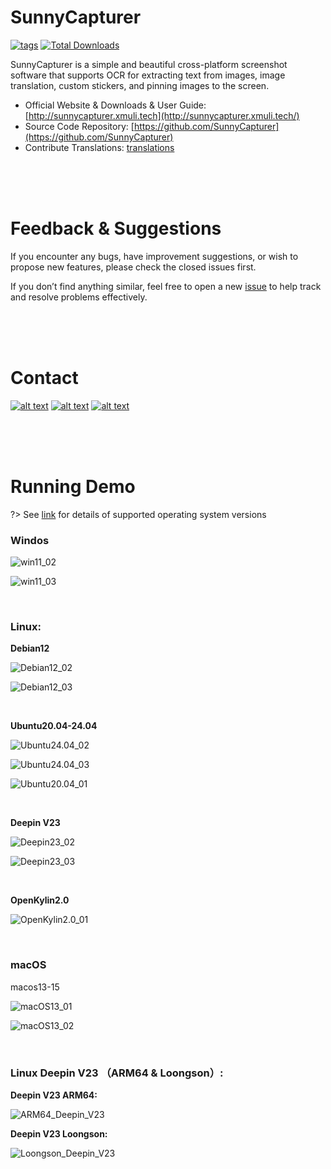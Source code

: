 # SunnyCapturer  

[<img src="https://img.shields.io/github/v/release/XMuli/SunnyCapturer.svg?include_prereleases&label=version" alt="tags"/>](https://github.com/XMuli/SunnyCapturer/releases)   [<img src="https://img.shields.io/github/downloads/XMuli/SunnyCapturer/total" alt="Total Downloads" />](https://github.com/XMuli/SunnyCapturer/releases)  

SunnyCapturer is a simple and beautiful cross-platform screenshot software that supports OCR for extracting text from images, image translation, custom stickers, and pinning images to the screen.

- Official Website & Downloads & User Guide: [http://sunnycapturer.xmuli.tech](http://sunnycapturer.xmuli.tech/)  
- Source Code Repository: [https://github.com/SunnyCapturer](https://github.com/SunnyCapturer)  
- Contribute Translations: [translations](https://github.com/SunnyCapturer/translations)  

<br><br><br>

# Feedback & Suggestions  

If you encounter any bugs, have improvement suggestions, or wish to propose new features, please check the closed issues first.  

If you don’t find anything similar, feel free to open a new [issue](https://github.com/XMuli/SunnyCapturer/issues) to help track and resolve problems effectively.  

<br><br><br>

# Contact  

[![alt text](https://img.shields.io/badge/QQGroup-418103279-brightgreen)](https://qm.qq.com/cgi-bin/qm/qr?authKey=5pYNrJL7%2F8biKzT5LMj8dbjkpPvUvdLVbAOcNTydiqTDNc49yg0wtVcub8Cu3Pqa&k=OluWZhjVMhwP-6RO9Y7FFkJcXGiS4CVk&noverify=0)        [![alt text](https://img.shields.io/badge/GitHub-XMuli-brightgreen)](https://github.com/XMuli)        [![alt text](https://img.shields.io/badge/Email-xmulitech@gmail-117dd3)](mailto:xmulitech@gmail.com)        





<br><br><br>



# Running Demo

?> See [link](./supported_os.md) for details of supported operating system versions

### Windos

![win11_02](./_media/images/run_exhibition/win11_02.jpg)

![win11_03](./_media/images/run_exhibition/win11_03.jpg)



<br>



### Linux:

**Debian12**

![Debian12_02](./_media/images/run_exhibition/Debian12_02.jpg)

![Debian12_03](./_media/images/run_exhibition/Debian12_03.jpg)

<br>

**Ubuntu20.04-24.04**

![Ubuntu24.04_02](./_media/images/run_exhibition/Ubuntu24.04_02.jpg)

![Ubuntu24.04_03](./_media/images/run_exhibition/Ubuntu24.04_03.jpg)

![Ubuntu20.04_01](./_media/images/run_exhibition/Ubuntu20.04_01.jpg)

<br>

**Deepin V23**

![Deepin23_02](./_media/images/run_exhibition/Deepin23_02.jpg)

![Deepin23_03](./_media/images/run_exhibition/Deepin23_03.jpg)

<br>

**OpenKylin2.0**

![OpenKylin2.0_01](./_media/images/run_exhibition/OpenKylin2.0_01.jpg)



<br>



### macOS

macos13-15

![macOS13_01](./_media/images/run_exhibition/macOS13_01.jpg)

![macOS13_02](./_media/images/run_exhibition/macOS13_02.jpg)



<br>



### Linux Deepin V23 （ARM64 & Loongson）:

**Deepin V23 ARM64:**

![ARM64_Deepin_V23](./_media/images/run_exhibition/ARM64_Deepin_V23.jpg)



**Deepin V23 Loongson:**

![Loongson_Deepin_V23](./_media/images/run_exhibition/Loongson_Deepin_V23.jpg)
